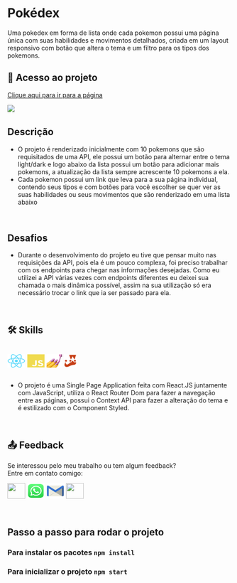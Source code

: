 # Pokédex
Uma pokedex em forma de lista onde cada pokemon possui uma página única com suas habilidades e movimentos detalhados, criada em um layout responsivo com botão que altera o tema e um filtro para os tipos dos pokemons. 
 
## 🔗 Acesso ao projeto
<a href="https://pokedex-alpha-mauve.vercel.app">Clique aqui para ir para a página</a>

[<img src="src/_assets/gifs/tela.gif">](https://pokedex-alpha-mauve.vercel.app)

## Descrição 
- O projeto é renderizado inicialmente com 10 pokemons que são requisitados de uma API, ele possui um botão para alternar entre o tema light/dark e logo abaixo da lista possui um botão para adicionar mais pokemons, a atualização da lista sempre acrescente 10 pokemons a ela.
- Cada pokemon possui um link que leva para a sua página individual, contendo seus tipos e com botões para você escolher se quer ver as suas habilidades ou seus movimentos que são renderizado em uma lista abaixo
<br/>

## Desafios
- Durante o desenvolvimento do projeto eu tive que pensar muito nas requisições da API, pois ela é um pouco complexa, foi preciso trabalhar com os endpoints para chegar nas informações desejadas. Como eu utilizei a API várias vezes com endpoints diferentes eu deixei sua chamada o mais dinâmica possível, assim na sua utilização só era necessário trocar o link que ia ser passado para ela. 
<br/>

## 🛠 Skills
<div style="display: inline_block"><br>
  <img align="center" alt="React" height="30" width="40" src="src/assets/icons/icon-react.png">
  <img align="center" alt="Js" height="30" width="40" src="https://raw.githubusercontent.com/devicons/devicon/master/icons/javascript/javascript-plain.svg">
  <img align="center" alt="Styled" height="30" width="35" src="src/assets/icons/icon-styled.png">
  <img align="center" alt="Jest" height="30" width="30" src="src/assets/icons/icon-jest.png">
</div><br/>

- O projeto é uma Single Page Application feita com React.JS juntamente com JavaScript, utiliza o React Router Dom para fazer a navegação entre as páginas, possui o Context API para fazer a alteração do tema e é estilizado com o Component Styled.
<br/>

## 📤 Feedback
Se interessou pelo meu trabalho ou tem algum feedback? <br/> 
Entre em contato comigo:
<br/>
 
<p align="left"> 
 <a href="https://www.linkedin.com/in/jhony-freitas/" target="_blank" rel="noreferrer"><img src="https://raw.githubusercontent.com/danielcranney/readme-generator/main/public/icons/socials/linkedin.svg" width="40" height="35" /></a>
 <a href ="https://api.whatsapp.com/send?phone=5511948127577&text" target="_blank" rel="noreferrer"><img src="./src/assets/icons/whatsapp.png" width="40" height="35" /></a>
 <a href ="mailto:jhony00._@hotmail.com" target="_blank" rel="noreferrer"><img src="src/assets/icons/email-icone.png" width="40" height="35" /></a>
 <a href="https://discord.com/users/jhonyFreitas#1359" target="_blank" rel="noreferrer"><img src="https://raw.githubusercontent.com/danielcranney/readme-generator/main/public/icons/socials/discord.svg" width="40" height="35" /></a> 

 </p>
<br/>

## Passo a passo para rodar o projeto

### Para instalar os pacotes `npm install`

### Para inicializar o projeto `npm start`
